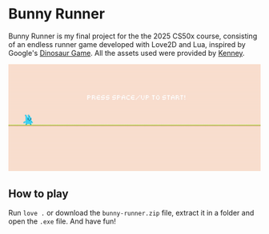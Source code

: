 # Bunny Runner

Bunny Runner is my final project for the the 2025 CS50x course, consisting of an endless runner game developed with Love2D and Lua, inspired by Google's [Dinosaur Game](https://en.wikipedia.org/wiki/Dinosaur_Game). All the assets used were provided by [Kenney](https://kenney.nl/).

![bunny runner gif](gif/bunny-runner.gif)

## How to play

Run `love .` or download the `bunny-runner.zip` file, extract it in a folder and open the `.exe` file. And have fun!
